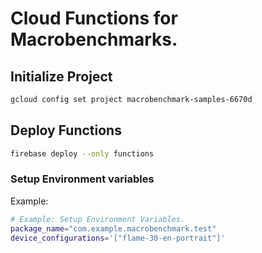 # Cloud Functions for Macrobenchmarks.

## Initialize Project

```bash
gcloud config set project macrobenchmark-samples-6670d
```

## Deploy Functions

```bash
firebase deploy --only functions
```

### Setup Environment variables

Example:

```bash
# Example: Setup Environment Variables.
package_name="com.example.macrobenchmark.test"
device_configurations='["flame-30-en-portrait"]'
```

